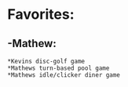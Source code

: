# Favorites:

## -Mathew:
    *Kevins disc-golf game
    *Mathews turn-based pool game
    *Mathews idle/clicker diner game

